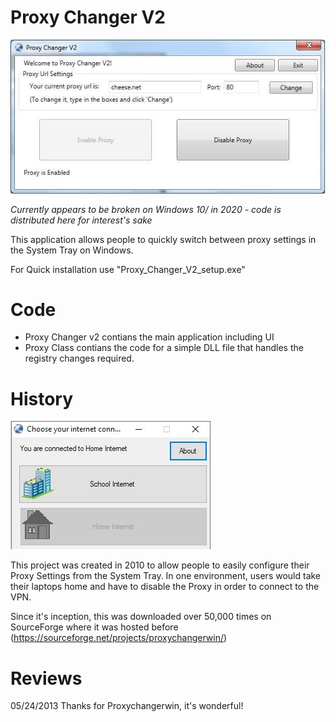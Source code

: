 # Proxy Changer V2

![App Screenshot](V2.jpg?raw=true "Application")

*Currently appears to be broken on Windows 10/ in 2020 - code is distributed here for interest's sake*

This application allows people to quickly switch between proxy settings in the System Tray on Windows.

For Quick installation use "Proxy_Changer_V2_setup.exe"

# Code

 - Proxy Changer v2 contians the main application including UI
 - Proxy Class contians the code for a  simple DLL file that handles the registry changes required.

# History

![Original App](V1.JPG?raw=true "Original Application when used in a School")

This project was created in 2010 to allow people to easily configure their Proxy Settings from the System Tray. In one environment, users would take their laptops home and have to disable the Proxy in order to connect to the VPN.

Since it's inception, this was downloaded over 50,000 times on SourceForge where it was hosted before (https://sourceforge.net/projects/proxychangerwin/)

# Reviews

05/24/2013 Thanks for Proxychangerwin, it's wonderful!
